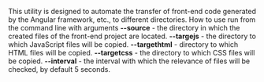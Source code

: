 This utility is designed to automate the transfer of front-end code generated by the Angular framework, etc., to different directories.
How to use
run from the command line with arguments
**--source** - the directory in which the created files of the front-end project are located.
**--targejs** - the directory to which JavaScript files will be copied.
**--targethtml** - directory to which HTML files will be copied.
**--targetcss** - the directory to which CSS files will be copied.
**--interval** - the interval with which the relevance of files will be checked, by default 5 seconds.